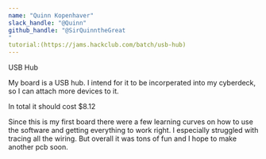 ```yaml
---
name: "Quinn Kopenhaver"
slack_handle: "@Quinn"
github_handle: "@SirQuinntheGreat
"
tutorial:(https://jams.hackclub.com/batch/usb-hub)
---
```


USB Hub

<!-- Describe your board in 2-3 sentences. What are you making? What will it do? -->
My board is a USB hub. I intend for it to be incorperated into my cyberdeck, so I can attach more devices to it. 

<!-- How much is it going to cost? -->
In total it should cost $8.12
<!-- Tell us a little bit about your design process. What were some challenges? What helped? ***Totally optional*** -->
Since this is my first board there were a few learning curves on how to use the software and getting everything to work right. I especially struggled with tracing all the wiring. 
But overall it was tons of fun and I hope to make another pcb soon.

